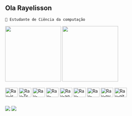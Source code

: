 ## Ola Rayelisson
   
    🌱 Estudante de Ciência da computação 



  <div>
      <img height="180em" src="https://github-readme-stats.vercel.app/api?username=Rayelisson&theme=dark&show_icons=true" />
      <img height="180em" src="https://github-readme-stats.vercel.app/api/top-langs/?username=Rayelisson&theme=dark&layout=compact" />
  </div>
 <div style="display: inline-block"><br>
     <img align="center" alt="Ray-js" height="30"  width="40"  src="https://cdn.jsdelivr.net/gh/devicons/devicon/icons/javascript/javascript-original.svg">
     <img align="center" alt="Ray-Ts" height="30"  width="40"  src="https://cdn.jsdelivr.net/gh/devicons/devicon/icons/typescript/typescript-original.svg">
     <img align="center" alt="Ray-React" height="30"  width="40"  src="https://cdn.jsdelivr.net/gh/devicons/devicon/icons/react/react-original.svg">
     <img align="center" alt="Ray-veu" height="30"  width="40"  src="https://cdn.jsdelivr.net/gh/devicons/devicon/icons/vuejs/vuejs-original.svg">
     <img align="center" alt="Ray-ag" height="30"  width="40"  src="https://cdn.jsdelivr.net/gh/devicons/devicon/icons/angularjs/angularjs-original.svg">
     <img align="center" alt="Ray-html" height="30"  width="40"  src="https://cdn.jsdelivr.net/gh/devicons/devicon/icons/html5/html5-original.svg">
     <img align="center" alt="Ray-css" height="30"  width="40"  src="https://cdn.jsdelivr.net/gh/devicons/devicon/icons/css3/css3-original.svg">
     <img align="center" alt="Ray-py" height="30"  width="40"  src="https://cdn.jsdelivr.net/gh/devicons/devicon/icons/python/python-original.svg">
     <img align="center" alt="Ray-git" height="30"  width="40"  src="https://cdn.jsdelivr.net/gh/devicons/devicon/icons/git/git-original.svg">
  </div>
    
   ##
  
<div>
  <a href="https://www.instagram.com/rayelisson/?theme=dark" target="_blank"><img src="https://img.shields.io/badge/Instagram-E4405F?style=for-the-badge&logo=instagram&logoColor=white" target="_blank"></a>
    <a href="https://www.linkedin.com/in/rayelisson-cec%C3%ADlio-74085162/" target="_blank"><img src="https://img.shields.io/badge/LinkedIn-0077B5?style=for-the-badge&logo=linkedin&logoColor=white" target="_blank"></a>

</div>
    

<!--
**Rayelisson/Rayelisson** is a ✨ _special_ ✨ repository because its `README.md` (this file) appears on your GitHub profile.

Here are some ideas to get you started:

- 🔭 I’m currently working on ...
- 🌱 I’m currently learning ...
- 👯 I’m looking to collaborate on ...
- 🤔 I’m looking for help with ...
- 💬 Ask me about ...
- 📫 How to reach me: ...
- 😄 Pronouns: ...
- ⚡ Fun fact: ...
-->
